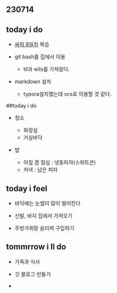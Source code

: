 ## 230714

## today i do

- [싸피 8일차](day8.md) 복습
- git bash를 집에서 이용
  - til과 wils를 가져왔다.

- markdown 설치
  - typora설치했는데 vcs로 이용할 것 같다.




##today i do

- 청소
  - 화장실
  - 거실바닥

- 밥
  - 아침 겸 점심 : 냉동피자(스위트콘)
  - 저녁 : 남은 피자




## today i feel

- 바닥에는 눈썹이 많이 떨어진다

- 신발, 바지 집에서 가져오기

- 주방가위랑 슬리퍼 구입하기



## tommrrow i ll do

- 가족과 식사 

- 깃 블로그 만들기

- 

